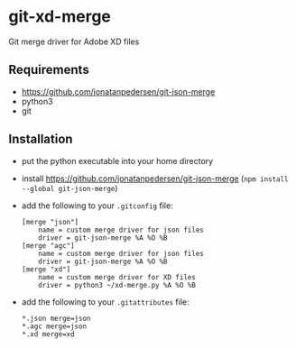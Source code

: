 # git-xd-merge
Git merge driver for Adobe XD files

## Requirements
- https://github.com/jonatanpedersen/git-json-merge
- python3
- git

## Installation
- put the python executable into your home directory
- install https://github.com/jonatanpedersen/git-json-merge (`npm install --global git-json-merge`)
- add the following to your `.gitconfig` file:

      [merge "json"]
          name = custom merge driver for json files
          driver = git-json-merge %A %O %B
      [merge "agc"]
          name = custom merge driver for json files
          driver = git-json-merge %A %O %B
      [merge "xd"]
          name = custom merge driver for XD files
          driver = python3 ~/xd-merge.py %A %O %B
- add the following to your `.gitattributes` file:

      *.json merge=json
      *.agc merge=json
      *.xd merge=xd
